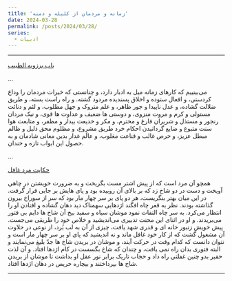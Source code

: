 ```yaml
---
title: 'زمانه و مردمان از کلیله و دمنه'
date: 2024-03-28
permalink: /posts/2024/03/28/
series:
  - ادبیات
---
```


---

[باب برزویه الطبیب ](https://ganjoor.net/monshi/kelile-demni/borzooye/sh12)

...

می‌بینییم که کارهای زمانه میل به ادبار دارد، و چنانستی که خیرات مردمان را وداع کردستی، و افعال ستوده و اخلاق پسندیده مردود گشته. و راه راست بسته، و طریق ضلالت گشاده، و عدل ناپیدا و جور ظاهر، و علم متروک و جهل مطلوب، و لئم و دنائت مستولی و کرم و مروت منزوی، و دوستی ها ضعیف و عداوت ها قوی، و نیک مردان رنجور و مستذل و شریران فارغ و محترم، و مکر و خدیعت بیدار و مظفر، و متابعت هوا سنت متبوع و ضایع گردانیدن احکام خرد طریق مشروع، و مظلوم محق ذلیل و ظالم مبطل عزیز، و حرص غالب و قناعت مغلوب، و عالَم غدار بدین معانی شادمان و به حصول این ابواب تازه و خندان.

...

[حکایت مرد غافل](https://ganjoor.net/monshi/kelile-demni/borzooye/sh13)

همچو آن مرد است که از پیش اشتر مست بگریخت و به ضرورت خویشتن در چاهی آویخت و دست در دو شاخ زد که بر بالای آن روییده بود و پای هایش بر جایی قرار گرفت. در این میان بهتر بنگریست، هر دو پای بر سر چهار مار بود که سر از سوراخ بیرون گذاشته بودند. نظر به قعر چاه افگند اژدهایی سهمناک دید دهان گشاده و افتادن او را انتظار می‌کرد. به سر چاه التفات نمود موشان سیاه و سفید بیخ آن شاخ ها دایم بی فتور می‌بریدند. و او در اثنای این محنت تدبیری می‌اندیشید و خلاص خود را طریقی می‌جست. پیش خویش زنبور خانه ای و قدری شهد یافت، چیزی از آن به لب بُرد، از نوعی در حلاوت آن مشغول گشت که از کار خود غافل ماند و نه اندیشید که پای او بر سر چهار مار است و نتوان دانست که کدام وقت در حرکت آیند، و موشان در بریدن شاخ ها جدّ بلیغ می‌نمایند و البته فتوری بدان راه نمی یافت، و چندان که شاخ بگسست در کام اژدها افتاد. و آن لذت حقیر بدو چنین غفلتی راه داد و حجاب تاریک برابر نور عقل او بداشت تا موشان از بریدن شاخ ها بپرداختند و بیچاره حریص در دهان اژدها افتاد.

---
